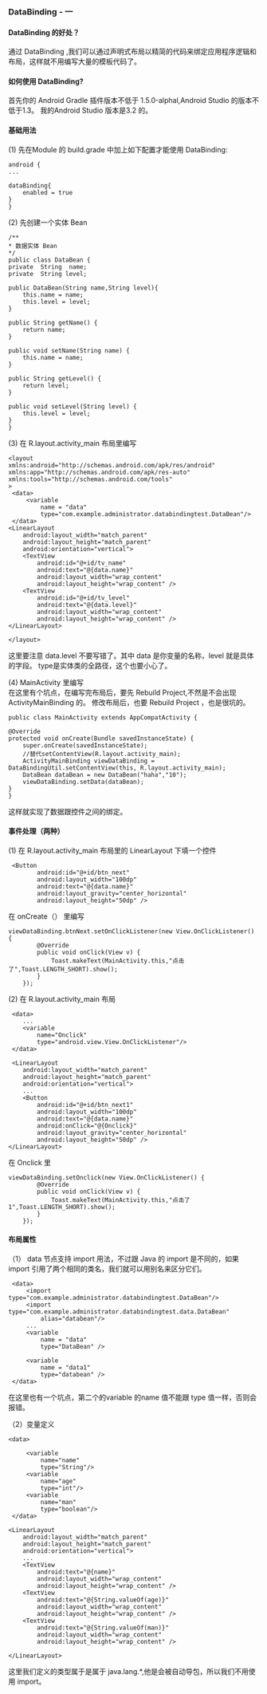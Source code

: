 ### DataBinding - 一 
#### DataBinding 的好处？  
通过 DataBinding ,我们可以通过声明式布局以精简的代码来绑定应用程序逻辑和布局，这样就不用编写大量的模板代码了。  
#### 如何使用 DataBinding?  
首先你的 Android Gradle 插件版本不低于 1.5.0-alphal,Android Studio 的版本不低于1.3。 
我的Android Studio 版本是3.2 的。
#### 基础用法  
(1) 先在Module 的 build.grade 中加上如下配置才能使用 DataBinding:    

	android {
   	... 

    dataBinding{
        enabled = true
    }
	}  

(2) 先创建一个实体 Bean
  
	/**
 	* 数据实体 Bean
 	*/
	public class DataBean { 
    private  String  name;
    private  String level;
    
    public DataBean(String name,String level){
        this.name = name;
        this.level = level;
    }

    public String getName() {
        return name;
    }

    public void setName(String name) {
        this.name = name;
    }

    public String getLevel() {
        return level;
    }

    public void setLevel(String level) {
        this.level = level;
    }
	} 
(3)  在 R.layout.activity_main 布局里编写   
  
	<layout
    xmlns:android="http://schemas.android.com/apk/res/android"
    xmlns:app="http://schemas.android.com/apk/res-auto"
    xmlns:tools="http://schemas.android.com/tools"
   	>
     <data>
         <variable
             name = "data"
             type="com.example.administrator.databindingtest.DataBean"/>
     </data>
    <LinearLayout
        android:layout_width="match_parent"
        android:layout_height="match_parent"
        android:orientation="vertical">
        <TextView
            android:id="@+id/tv_name"
            android:text="@{data.name}"
            android:layout_width="wrap_content"
            android:layout_height="wrap_content" />
        <TextView
            android:id="@+id/tv_level"
            android:text="@{data.level}"
            android:layout_width="wrap_content"
            android:layout_height="wrap_content" />
    </LinearLayout>

	</layout>      

这里要注意 data.level 不要写错了。其中 data 是你变量的名称，level 就是具体的字段。 type是实体类的全路径，这个也要小心了。    

(4) MainActivity 里编写   
在这里有个坑点，在编写完布局后，要先 Rebuild Project,不然是不会出现 ActivityMainBinding 的。 修改布局后，也要 Rebuild Project ，也是很坑的。 
  
	public class MainActivity extends AppCompatActivity {

    @Override
    protected void onCreate(Bundle savedInstanceState) {
        super.onCreate(savedInstanceState);
		//替代setContentView(R.layout.activity_main);
        ActivityMainBinding viewDataBinding = DataBindingUtil.setContentView(this, R.layout.activity_main);
        DataBean dataBean = new DataBean("haha","10");
        viewDataBinding.setData(dataBean);
    }
	}
这样就实现了数据跟控件之间的绑定。    
  
#### 事件处理（两种）  
(1) 在 R.layout.activity_main 布局里的 LinearLayout 下填一个控件
 
	 <Button
            android:id="@+id/btn_next"
            android:layout_width="100dp"
            android:text="@{data.name}"
            android:layout_gravity="center_horizontal"
            android:layout_height="50dp" />  

    
在 onCreate（） 里编写
	  
	viewDataBinding.btnNext.setOnClickListener(new View.OnClickListener() {
            @Override
            public void onClick(View v) {
                Toast.makeText(MainActivity.this,"点击了",Toast.LENGTH_SHORT).show();
            }
        });  

(2) 在 R.layout.activity_main 布局  

	 <data>
		...
        <variable
            name="Onclick"
            type="android.view.View.OnClickListener"/>
     </data>

	 <LinearLayout
        android:layout_width="match_parent"
        android:layout_height="match_parent"
        android:orientation="vertical">
     	...
        <Button
            android:id="@+id/btn_next1"
            android:layout_width="100dp"
            android:text="@{data.name}"
            android:onClick="@{Onclick}"
            android:layout_gravity="center_horizontal"
            android:layout_height="50dp" />
    </LinearLayout>

在 Onclick 里     
  

 	viewDataBinding.setOnclick(new View.OnClickListener() {
            @Override
            public void onClick(View v) {
                Toast.makeText(MainActivity.this,"点击了1",Toast.LENGTH_SHORT).show();
            }
        });  

#### 布局属性  
（1） data 节点支持 import 用法，不过跟 Java 的 import 是不同的，如果 import 引用了两个相同的类名，我们就可以用别名来区分它们。  
  
	 <data>
         <import type="com.example.administrator.databindingtest.DataBean"/>
         <import type="com.example.administrator.databindingtest.data.DataBean"
             alias="databean"/>  
         ...
         <variable
             name = "data"
             type="DataBean" />

         <variable
             name = "data1"
             type="databean" />
     </data>   
在这里也有一个坑点，第二个的variable 的name 值不能跟 type 值一样，否则会报错。

（2）变量定义  
  
	<data>
      
         <variable
             name="name"
             type="String"/>
         <variable
             name="age"
             type="int"/>
         <variable
             name="man"
             type="boolean"/>
     </data>    

	<LinearLayout
        android:layout_width="match_parent"
        android:layout_height="match_parent"
        android:orientation="vertical">  
 		...
        <TextView
            android:text="@{name}"
            android:layout_width="wrap_content"
            android:layout_height="wrap_content" />
        <TextView
            android:text="@{String.valueOf(age)}"
            android:layout_width="wrap_content"
            android:layout_height="wrap_content" />
        <TextView
            android:text="@{String.valueOf(man)}"
            android:layout_width="wrap_content"
            android:layout_height="wrap_content" />
        
    </LinearLayout>
这里我们定义的类型属于是属于 java.lang.*,他是会被自动导包，所以我们不用使用 import。   
 
  
